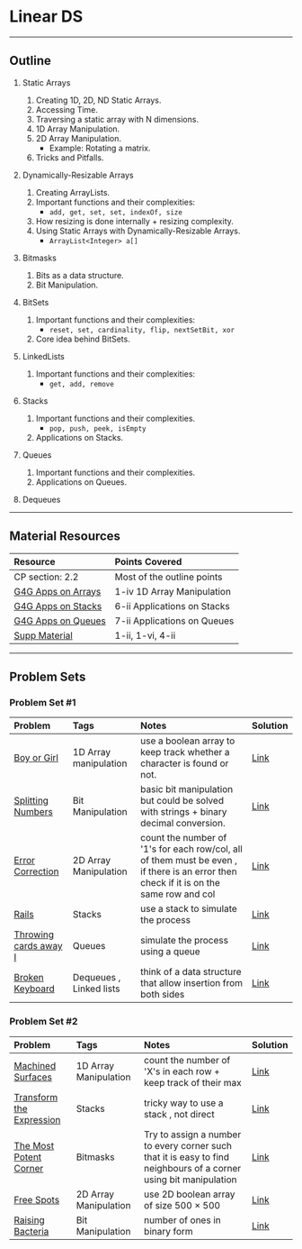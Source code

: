 # Linear DS
---
## Outline
1. Static Arrays
	 1. Creating 1D, 2D, ND Static Arrays.
	 2. Accessing Time.
	 3. Traversing a static array with N dimensions.
	 4. 1D Array Manipulation.
	 5. 2D Array Manipulation.
	 	* Example: Rotating a matrix.
	 6. Tricks and Pitfalls.
	 
2. Dynamically-Resizable Arrays
	 1. Creating ArrayLists.
	 2. Important functions and their complexities:
	 	* `add, get, set, set, indexOf, size`
	 2. How resizing is done internally + resizing complexity.
	 5. Using Static Arrays with Dynamically-Resizable Arrays.
	 	* `ArrayList<Integer> a[]`
		
3. Bitmasks
	1. Bits as a data structure.
	2. Bit Manipulation.	
	
4. BitSets
	1. Important functions and their complexities:
		* `reset, set, cardinality, flip, nextSetBit, xor`
	2. Core idea behind BitSets.
	
5. LinkedLists
	1. Important functions and their complexities:
		* `get, add, remove`
		
6. Stacks
	1. Important functions and their complexities.
		* `pop, push, peek, isEmpty`
	2. Applications on Stacks.
	
7. Queues
	1. Important functions and their complexities.
	2. Applications on Queues.
	
8. Dequeues
	
---
## Material Resources
| Resource                  | Points Covered                  |
|:------------------------- |:--------------------------------|
|CP section: 2.2            | Most of the outline points           |
|[G4G Apps on Arrays](https://www.geeksforgeeks.org/array-data-structure/)            | 1-iv 1D Array Manipulation           |
|[G4G Apps on Stacks](https://www.geeksforgeeks.org/stack-data-structure/)            | 6-ii Applications on Stacks           |
|[G4G Apps on Queues](https://www.geeksforgeeks.org/queue-data-structure/)            | 7-ii Applications on Queues           |
|[Supp Material](https://github.com/AhmadElsagheer/Competitive-programming-library/blob/master/curriculum/outlines/data_structures/linear_ds_supps.md)| 1-ii, 1-vi, 4-ii |

---
## Problem Sets
### Problem Set #1

| Problem        | Tags          | Notes  | Solution |
|:------------- |:-------------|:-----|:--------|
| [Boy or Girl](http://codeforces.com/problemset/problem/236/A)      |  1D Array manipulation   | use a boolean array to keep track whether a character is found or not.    | [Link](http://codeforces.com/contest/236/submission/33829251) |
| [Splitting Numbers](https://uva.onlinejudge.org/index.php?option=com_onlinejudge&Itemid=9)      |  Bit Manipulation   | basic bit manipulation but could be solved with strings + binary decimal conversion.   | [Link](https://ideone.com/VcuwoQ) |
| [Error Correction](https://uva.onlinejudge.org/index.php?option=onlinejudge&page=show_problem&problem=482)      |  2D Array Manipulation    | count the number of '1's for each row/col, all of them must be even , if there is an error then check if it is on the same row and col   | [Link](https://github.com/izharishaksa/UVa-Solution/blob/master/src/datastructures/builtin/Problem541YES.java) |
| [Rails](https://uva.onlinejudge.org/index.php?option=com_onlinejudge&Itemid=8&page=show_problem&problem=455)      |  Stacks    | use a stack to simulate the process   | [Link](https://ideone.com/qetrPf) |
| [Throwing cards away I](https://uva.onlinejudge.org/index.php?option=com_onlinejudge&Itemid=8&page=show_problem&problem=1876)      | Queues    | simulate the process using a queue   | [Link](https://ideone.com/RbaMDN) |
| [Broken Keyboard](https://uva.onlinejudge.org/index.php?option=com_onlinejudge&Itemid=8&page=show_problem&problem=3139)      |  Dequeues , Linked lists    | think of a data structure that allow insertion from both sides   | [Link](https://ideone.com/tuKwEl) |

### Problem Set #2

| Problem        | Tags          | Notes  | Solution |
|:------------- |:-------------|:-----|:--------|
| [Machined Surfaces](https://uva.onlinejudge.org/index.php?option=com_onlinejudge&Itemid=8&page=show_problem&problem=355)      |  1D Array Manipulation    | count the number of 'X's in each row + keep track of their max   | [Link](https://ideone.com/VK956q) |
| [Transform the Expression](http://www.spoj.com/problems/ONP/)      |  Stacks    | tricky way to use a stack , not direct   | [Link](https://ideone.com/urywUI) |
| [The Most Potent Corner](https://uva.onlinejudge.org/index.php?option=com_onlinejudge&Itemid=8&page=show_problem&problem=1205)      | Bitmasks    | Try to assign a number to every corner such that it is easy to find neighbours of a corner using bit manipulation   | [Link](https://ideone.com/QTrOoD) |
| [Free Spots](https://uva.onlinejudge.org/index.php?option=onlinejudge&page=show_problem&problem=1644)      |  2D Array Manipulation    | use 2D boolean array of size 500 × 500   | [Link](https://github.com/fernandohbc/MyPCS/blob/master/uvaonlinejudge/src/volume_cvii/P10703_FreeSpots.java) |
| [Raising Bacteria](http://codeforces.com/problemset/problem/579/A)      |  Bit Manipulation    | number of ones in binary form   | [Link](http://codeforces.com/contest/579/submission/34000657) |
